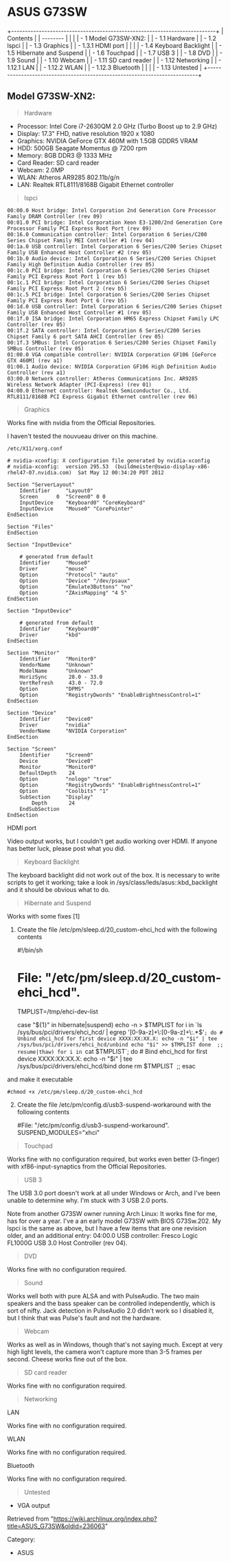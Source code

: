 ASUS G73SW
==========

+--------------------------------------------------------------------------+
| Contents                                                                 |
| --------                                                                 |
|                                                                          |
| -   1 Model G73SW-XN2:                                                   |
|     -   1.1 Hardware                                                     |
|     -   1.2 lspci                                                        |
|     -   1.3 Graphics                                                     |
|         -   1.3.1 HDMI port                                              |
|                                                                          |
|     -   1.4 Keyboard Backlight                                           |
|     -   1.5 Hibernate and Suspend                                        |
|     -   1.6 Touchpad                                                     |
|     -   1.7 USB 3                                                        |
|     -   1.8 DVD                                                          |
|     -   1.9 Sound                                                        |
|     -   1.10 Webcam                                                      |
|     -   1.11 SD card reader                                              |
|     -   1.12 Networking                                                  |
|         -   1.12.1 LAN                                                   |
|         -   1.12.2 WLAN                                                  |
|         -   1.12.3 Bluetooth                                             |
|                                                                          |
|     -   1.13 Untested                                                    |
+--------------------------------------------------------------------------+

Model G73SW-XN2:
----------------

> Hardware

-   Processor: Intel Core i7-2630QM 2.0 GHz (Turbo Boost up to 2.9 GHz)
-   Display: 17.3" FHD, native resolution 1920 x 1080
-   Graphics: NVIDIA GeForce GTX 460M with 1.5GB GDDR5 VRAM
-   HDD: 500GB Seagate Momentus @ 7200 rpm
-   Memory: 8GB DDR3 @ 1333 MHz
-   Card Reader: SD card reader
-   Webcam: 2.0MP
-   WLAN: Atheros AR9285 802.11b/g/n
-   LAN: Realtek RTL8111/8168B Gigabit Ethernet controller

> lspci

    00:00.0 Host bridge: Intel Corporation 2nd Generation Core Processor Family DRAM Controller (rev 09)
    00:01.0 PCI bridge: Intel Corporation Xeon E3-1200/2nd Generation Core Processor Family PCI Express Root Port (rev 09)
    00:16.0 Communication controller: Intel Corporation 6 Series/C200 Series Chipset Family MEI Controller #1 (rev 04)
    00:1a.0 USB controller: Intel Corporation 6 Series/C200 Series Chipset Family USB Enhanced Host Controller #2 (rev 05)
    00:1b.0 Audio device: Intel Corporation 6 Series/C200 Series Chipset Family High Definition Audio Controller (rev 05)
    00:1c.0 PCI bridge: Intel Corporation 6 Series/C200 Series Chipset Family PCI Express Root Port 1 (rev b5)
    00:1c.1 PCI bridge: Intel Corporation 6 Series/C200 Series Chipset Family PCI Express Root Port 2 (rev b5)
    00:1c.5 PCI bridge: Intel Corporation 6 Series/C200 Series Chipset Family PCI Express Root Port 6 (rev b5)
    00:1d.0 USB controller: Intel Corporation 6 Series/C200 Series Chipset Family USB Enhanced Host Controller #1 (rev 05)
    00:1f.0 ISA bridge: Intel Corporation HM65 Express Chipset Family LPC Controller (rev 05)
    00:1f.2 SATA controller: Intel Corporation 6 Series/C200 Series Chipset Family 6 port SATA AHCI Controller (rev 05)
    00:1f.3 SMBus: Intel Corporation 6 Series/C200 Series Chipset Family SMBus Controller (rev 05)
    01:00.0 VGA compatible controller: NVIDIA Corporation GF106 [GeForce GTX 460M] (rev a1)
    01:00.1 Audio device: NVIDIA Corporation GF106 High Definition Audio Controller (rev a1)
    03:00.0 Network controller: Atheros Communications Inc. AR9285 Wireless Network Adapter (PCI-Express) (rev 01)
    04:00.0 Ethernet controller: Realtek Semiconductor Co., Ltd. RTL8111/8168B PCI Express Gigabit Ethernet controller (rev 06)

> Graphics

Works fine with nvidia from the Official Repositories.

I haven't tested the nouvueau driver on this machine.

    /etc/X11/xorg.conf

    # nvidia-xconfig: X configuration file generated by nvidia-xconfig
    # nvidia-xconfig:  version 295.53  (buildmeister@swio-display-x86-rhel47-07.nvidia.com)  Sat May 12 00:34:20 PDT 2012

    Section "ServerLayout"
        Identifier     "Layout0"
        Screen      0  "Screen0" 0 0
        InputDevice    "Keyboard0" "CoreKeyboard"
        InputDevice    "Mouse0" "CorePointer"
    EndSection

    Section "Files"
    EndSection

    Section "InputDevice"

        # generated from default
        Identifier     "Mouse0"
        Driver         "mouse"
        Option         "Protocol" "auto"
        Option         "Device" "/dev/psaux"
        Option         "Emulate3Buttons" "no"
        Option         "ZAxisMapping" "4 5"
    EndSection

    Section "InputDevice"

        # generated from default
        Identifier     "Keyboard0"
        Driver         "kbd"
    EndSection

    Section "Monitor"
        Identifier     "Monitor0"
        VendorName     "Unknown"
        ModelName      "Unknown"
        HorizSync       28.0 - 33.0
        VertRefresh     43.0 - 72.0
        Option         "DPMS"
        Option         "RegistryDwords" "EnableBrightnessControl=1"
    EndSection

    Section "Device"
        Identifier     "Device0"
        Driver         "nvidia"
        VendorName     "NVIDIA Corporation"
    EndSection

    Section "Screen"
        Identifier     "Screen0"
        Device         "Device0"
        Monitor        "Monitor0"
        DefaultDepth    24
        Option         "nologo" "true"
        Option         "RegistryDwords" "EnableBrightnessControl=1"
        Option         "Coolbits" "1"
        SubSection     "Display"
            Depth       24
        EndSubSection
    EndSection

HDMI port

Video output works, but I couldn't get audio working over HDMI. If
anyone has better luck, please post what you did.

> Keyboard Backlight

The keyboard backlight did not work out of the box. It is necessary to
write scripts to get it working; take a look in
/sys/class/leds/asus::kbd_backlight and it should be obvious what to do.

> Hibernate and Suspend

Works with some fixes [1]

1. Create the file /etc/pm/sleep.d/20_custom-ehci_hcd with the following
contents

    #!/bin/sh
    # File: "/etc/pm/sleep.d/20_custom-ehci_hcd".
    TMPLIST=/tmp/ehci-dev-list

    case "${1}" in
            hibernate|suspend)
        echo -n  > $TMPLIST
              for i in `ls /sys/bus/pci/drivers/ehci_hcd/ | egrep '[0-9a-z]+\:[0-9a-z]+\:.*$'`; do
                  # Unbind ehci_hcd for first device XXXX:XX:XX.X:
                   echo -n "$i" | tee /sys/bus/pci/drivers/ehci_hcd/unbind
               echo "$i" >> $TMPLIST
              done
            ;;
            resume|thaw)
        for i in `cat $TMPLIST`; do
                  # Bind ehci_hcd for first device XXXX:XX:XX.X:
                  echo -n "$i" | tee /sys/bus/pci/drivers/ehci_hcd/bind
        done
        rm $TMPLIST
            ;;
    esac

and make it executable

    #chmod +x /etc/pm/sleep.d/20_custom-ehci_hcd

2. Create the file /etc/pm/config.d/usb3-suspend-workaround with the
following contents

    #File: "/etc/pm/config.d/usb3-suspend-workaround".
    SUSPEND_MODULES="xhci"

> Touchpad

Works fine with no configuration required, but works even better
(3-finger) with xf86-input-synaptics from the Official Repositories.

> USB 3

The USB 3.0 port doesn't work at all under Windows or Arch, and I've
been unable to determine why. I'm stuck with 3 USB 2.0 ports.

Note from another G73SW owner running Arch Linux: It works fine for me,
has for over a year. I've a an early model G73SW with BIOS G73Sw.202. My
lspci is the same as above, but I have a few items that are one revision
older, and an additional entry: 04:00.0 USB controller: Fresco Logic
FL1000G USB 3.0 Host Controller (rev 04).

> DVD

Works fine with no configuration required.

> Sound

Works well both with pure ALSA and with PulseAudio. The two main
speakers and the bass speaker can be controlled independently, which is
sort of nifty. Jack detection in PulseAudio 2.0 didn't work so I
disabled it, but I think that was Pulse's fault and not the hardware.

> Webcam

Works as well as in Windows, though that's not saying much. Except at
very high light levels, the camera won't capture more than 3-5 frames
per second. Cheese works fine out of the box.

> SD card reader

Works fine with no configuration required.

> Networking

LAN

Works fine with no configuration required.

WLAN

Works fine with no configuration required.

Bluetooth

Works fine with no configuration required.

> Untested

-   VGA output

Retrieved from
"https://wiki.archlinux.org/index.php?title=ASUS_G73SW&oldid=236063"

Category:

-   ASUS
